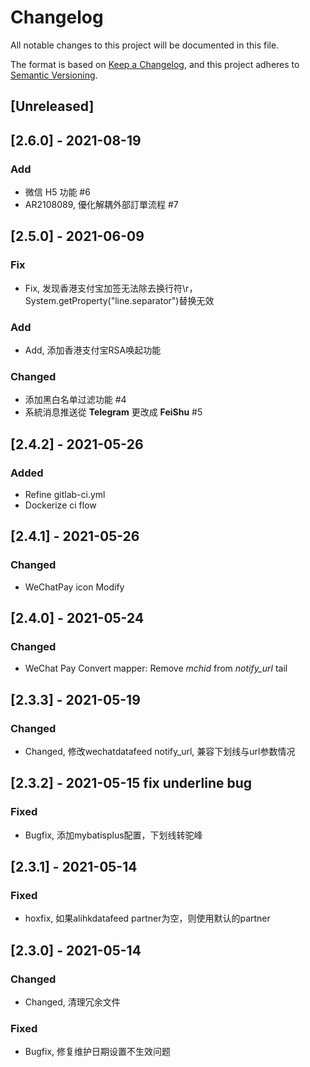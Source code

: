 # Changelog

All notable changes to this project will be documented in this file.

The format is based on [Keep a Changelog](https://keepachangelog.com/en/1.0.0/),
and this project adheres to [Semantic Versioning](https://semver.org/spec/v2.0.0.html).

## [Unreleased]

## [2.6.0] - 2021-08-19

### Add

- 微信 H5 功能 #6
- AR2108089, 優化解耦外部訂單流程 #7

## [2.5.0] - 2021-06-09

### Fix  

- Fix, 发现香港支付宝加签无法除去换行符\r，System.getProperty("line.separator")替换无效

### Add  

- Add, 添加香港支付宝RSA唤起功能

### Changed

- 添加黑白名单过滤功能 #4
- 系統消息推送從 **Telegram** 更改成 **FeiShu** #5

## [2.4.2] - 2021-05-26

### Added

- Refine gitlab-ci.yml
- Dockerize ci flow

## [2.4.1] - 2021-05-26

### Changed

- WeChatPay icon Modify

## [2.4.0] - 2021-05-24

### Changed

- WeChat Pay Convert mapper: Remove *mchid* from *notify_url* tail

## [2.3.3] - 2021-05-19

### Changed

- Changed, 修改wechatdatafeed notify_url, 兼容下划线与url参数情况

## [2.3.2] - 2021-05-15 fix underline bug

### Fixed

- Bugfix, 添加mybatisplus配置，下划线转驼峰

## [2.3.1] - 2021-05-14

### Fixed

- hoxfix, 如果alihkdatafeed partner为空，则使用默认的partner

## [2.3.0] - 2021-05-14

### Changed

- Changed, 清理冗余文件
  
### Fixed

- Bugfix, 修复维护日期设置不生效问题
